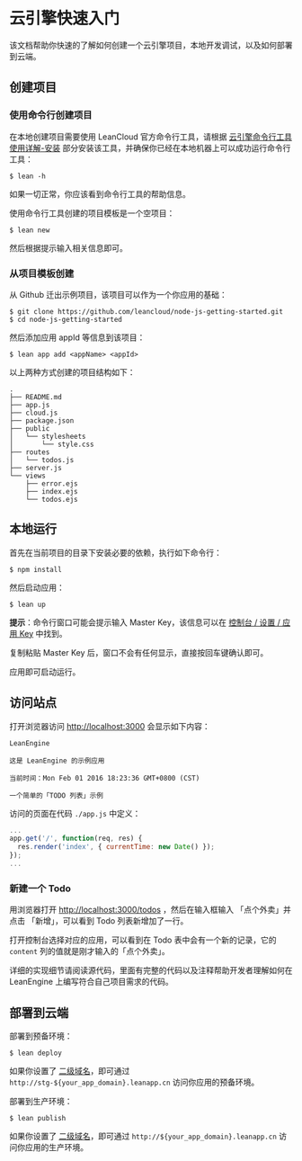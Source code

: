 # 云引擎快速入门

该文档帮助你快速的了解如何创建一个云引擎项目，本地开发调试，以及如何部署到云端。

## 创建项目

### 使用命令行创建项目

在本地创建项目需要使用 LeanCloud 官方命令行工具，请根据 [云引擎命令行工具使用详解-安装](https://leancloud.cn/docs/cloud_code_commandline.html#安装) 部分安装该工具，并确保你已经在本地机器上可以成功运行命令行工具：

```
$ lean -h
```
如果一切正常，你应该看到命令行工具的帮助信息。

使用命令行工具创建的项目模板是一个空项目：

```
$ lean new
```
然后根据提示输入相关信息即可。

### 从项目模板创建

从 Github 迁出示例项目，该项目可以作为一个你应用的基础：

```
$ git clone https://github.com/leancloud/node-js-getting-started.git
$ cd node-js-getting-started
```

然后添加应用 appId 等信息到该项目：

```
$ lean app add <appName> <appId>
```

以上两种方式创建的项目结构如下：


```
.
├── README.md
├── app.js
├── cloud.js
├── package.json
├── public
│   └── stylesheets
│       └── style.css
├── routes
│   └── todos.js
├── server.js
└── views
    ├── error.ejs
    ├── index.ejs
    └── todos.ejs
```


## 本地运行

首先在当前项目的目录下安装必要的依赖，执行如下命令行：

```
$ npm install
```

然后启动应用：

```
$ lean up
```


**提示**：命令行窗口可能会提示输入 Master Key，该信息可以在 [控制台 / 设置 / 应用 Key](/app.html?appid=#/key) 中找到。

<div class="callout callout-info">复制粘贴 Master Key 后，窗口不会有任何显示，直接按回车键确认即可。</div>

应用即可启动运行。

## 访问站点

打开浏览器访问 <http://localhost:3000> 会显示如下内容：

```
LeanEngine

这是 LeanEngine 的示例应用

当前时间：Mon Feb 01 2016 18:23:36 GMT+0800 (CST)

一个简单的「TODO 列表」示例
```

访问的页面在代码 `./app.js` 中定义：

```js
...
app.get('/', function(req, res) {
  res.render('index', { currentTime: new Date() });
});
...
```

### 新建一个 Todo

用浏览器打开 <http://localhost:3000/todos> ，然后在输入框输入 「点个外卖」并点击 「新增」，可以看到 Todo 列表新增加了一行。

打开控制台选择对应的应用，可以看到在 Todo 表中会有一个新的记录，它的 `content` 列的值就是刚才输入的「点个外卖」。

详细的实现细节请阅读源代码，里面有完整的代码以及注释帮助开发者理解如何在 LeanEngine 上编写符合自己项目需求的代码。

## 部署到云端

部署到预备环境：

```
$ lean deploy
```

如果你设置了 [二级域名](leanengine_webhosting_guide-node.html#设置域名)，即可通过 `http://stg-${your_app_domain}.leanapp.cn` 访问你应用的预备环境。

部署到生产环境：

```
$ lean publish
```

如果你设置了 [二级域名](leanengine_webhosting_guide-node.html#设置域名)，即可通过 `http://${your_app_domain}.leanapp.cn` 访问你应用的生产环境。


